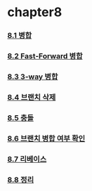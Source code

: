 # chapter8

### [8.1 병합](https://github.com/2022-oss/z.chapter8/blob/main/content/8.1%20%EB%B3%91%ED%95%A9.md)
### [8.2 Fast-Forward 병합](https://github.com/2022-oss/z.chapter8/blob/main/content/8.2%20Fast-Forward%20%EB%B3%91%ED%95%A9.md)
### [8.3 3-way 병합](https://github.com/2022-oss/z.chapter8/blob/main/content/8.3%203-way%20%EB%B3%91%ED%95%A9.md)
### [8.4 브랜치 삭제](https://github.com/2022-oss/z.chapter8/blob/main/content/8.4%20%EB%B8%8C%EB%9E%9C%EC%B9%98%20%EC%82%AD%EC%A0%9C.md)
### [8.5 충돌](https://github.com/2022-oss/z.chapter8/blob/main/content/8.5%20%EC%B6%A9%EB%8F%8C.md)
### [8.6 브랜치 병합 여부 확인](https://github.com/2022-oss/z.chapter8/blob/main/content/8.6%20%EB%B8%8C%EB%9E%9C%EC%B9%98%20%EB%B3%91%ED%95%A9%20%EC%97%AC%EB%B6%80%20%ED%99%95%EC%9D%B8.md)
### [8.7 리베이스](https://github.com/2022-oss/z.chapter8/blob/main/content/8.7%20%EB%A6%AC%EB%B2%A0%EC%9D%B4%EC%8A%A4.md)
### [8.8 정리](https://github.com/2022-oss/z.chapter8/blob/main/content/8.8%20%EC%A0%95%EB%A6%AC.md)
